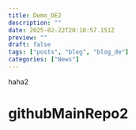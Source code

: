```yaml
---
title: Demo_DE2
description: ""
date: 2025-02-22T20:10:57.151Z
preview: ""
draft: false
tags: ["posts", "blog", "blog_de"]
categories: ["News"]
---
```


haha2

# githubMainRepo2
